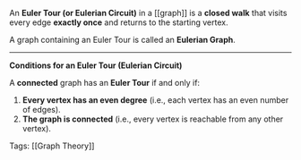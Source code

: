 An **Euler Tour (or Eulerian Circuit)** in a [[graph]] is a **closed walk** that visits every edge **exactly once** and returns to the starting vertex.

A graph containing an Euler Tour is called an **Eulerian Graph**.

---

**Conditions for an Euler Tour (Eulerian Circuit)**

A **connected** graph has an **Euler Tour** if and only if:

1. **Every vertex has an even degree** (i.e., each vertex has an even number of edges).
2. **The graph is connected** (i.e., every vertex is reachable from any other vertex).

Tags:
[[Graph Theory]]